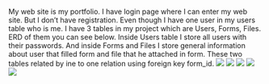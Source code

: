 My web site is my portfolio. I have login page where I can enter my web site. But I don’t have registration. Even though I have one user in my users table who is me. I have 3 tables in my project which are Users, Forms, Files. ERD of them you can see below. Inside Users table I store all users with their passwords. And inside Forms and Files I store general information about user that filled form and file that he attached in form. These two tables related by ine to one relation using foreign key form_id.
<img src="public/images/ph0">
<img src="public/images/ph1">
<img src="public/images/ph2">
<img src="public/images/ph3">
<img src="public/images/ph4">